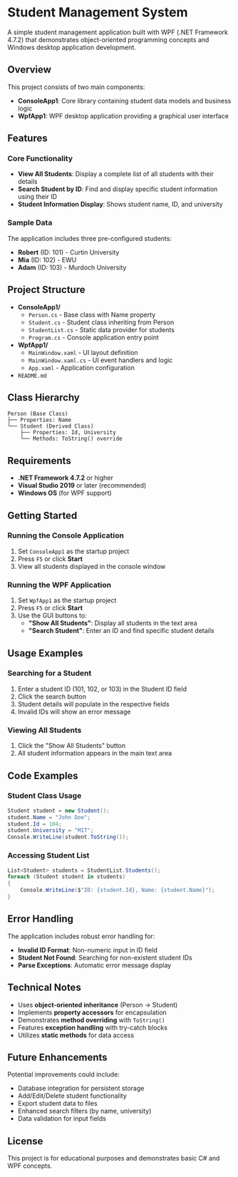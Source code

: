﻿# Student Management System

A simple student management application built with WPF (.NET Framework 4.7.2) that demonstrates object-oriented programming concepts and Windows desktop application development.

## Overview

This project consists of two main components:
- **ConsoleApp1**: Core library containing student data models and business logic
- **WpfApp1**: WPF desktop application providing a graphical user interface

## Features

### Core Functionality
- **View All Students**: Display a complete list of all students with their details
- **Search Student by ID**: Find and display specific student information using their ID
- **Student Information Display**: Shows student name, ID, and university

### Sample Data
The application includes three pre-configured students:
- **Robert** (ID: 101) - Curtin University
- **Mia** (ID: 102) - EWU
- **Adam** (ID: 103) - Murdoch University

## Project Structure

- **ConsoleApp1/**
  - `Person.cs` - Base class with Name property
  - `Student.cs` - Student class inheriting from Person
  - `StudentList.cs` - Static data provider for students
  - `Program.cs` - Console application entry point
- **WpfApp1/**
  - `MainWindow.xaml` - UI layout definition
  - `MainWindow.xaml.cs` - UI event handlers and logic
  - `App.xaml` - Application configuration
- `README.md`

## Class Hierarchy

```
Person (Base Class)
├── Properties: Name
└── Student (Derived Class)
    ├── Properties: Id, University
    └── Methods: ToString() override
```

## Requirements

- **.NET Framework 4.7.2** or higher
- **Visual Studio 2019** or later (recommended)
- **Windows OS** (for WPF support)

## Getting Started

### Running the Console Application
1. Set `ConsoleApp1` as the startup project
2. Press `F5` or click **Start**
3. View all students displayed in the console window

### Running the WPF Application
1. Set `WpfApp1` as the startup project
2. Press `F5` or click **Start**
3. Use the GUI buttons to:
   - **"Show All Students"**: Display all students in the text area
   - **"Search Student"**: Enter an ID and find specific student details

## Usage Examples

### Searching for a Student
1. Enter a student ID (101, 102, or 103) in the Student ID field
2. Click the search button
3. Student details will populate in the respective fields
4. Invalid IDs will show an error message

### Viewing All Students
1. Click the "Show All Students" button
2. All student information appears in the main text area

## Code Examples

### Student Class Usage
```csharp
Student student = new Student();
student.Name = "John Doe";
student.Id = 104;
student.University = "MIT";
Console.WriteLine(student.ToString());
```

### Accessing Student List
```csharp
List<Student> students = StudentList.Students();
foreach (Student student in students)
{
    Console.WriteLine($"ID: {student.Id}, Name: {student.Name}");
}
```

## Error Handling

The application includes robust error handling for:
- **Invalid ID Format**: Non-numeric input in ID field
- **Student Not Found**: Searching for non-existent student IDs
- **Parse Exceptions**: Automatic error message display

## Technical Notes

- Uses **object-oriented inheritance** (Person → Student)
- Implements **property accessors** for encapsulation
- Demonstrates **method overriding** with `ToString()`
- Features **exception handling** with try-catch blocks
- Utilizes **static methods** for data access

## Future Enhancements

Potential improvements could include:
- Database integration for persistent storage
- Add/Edit/Delete student functionality
- Export student data to files
- Enhanced search filters (by name, university)
- Data validation for input fields

## License

This project is for educational purposes and demonstrates basic C# and WPF concepts.